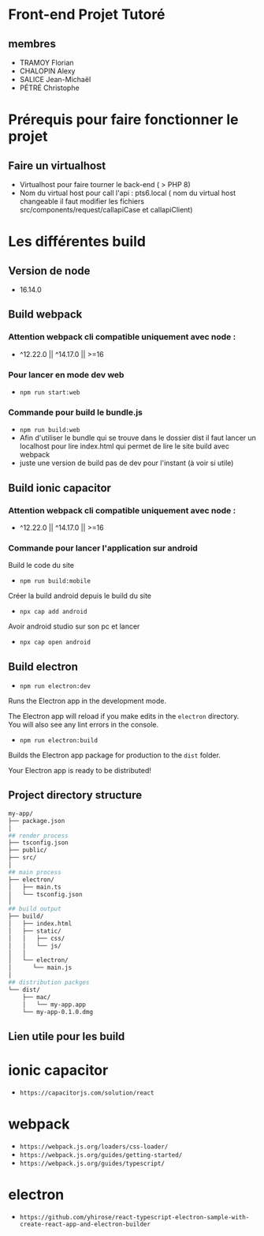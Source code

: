 # Front-end Projet Tutoré  

## membres
- TRAMOY Florian
- CHALOPIN Alexy  
- SALICE Jean-Michaël 
- PÉTRÉ Christophe
  
# Prérequis pour faire fonctionner le projet 

## Faire un virtualhost 
- Virtualhost pour faire tourner le back-end ( > PHP 8) 
- Nom du virtual host pour call l'api : pts6.local ( nom du virtual host changeable il faut modifier les fichiers src/components/request/callapiCase  et callapiClient)

# Les différentes build

## Version de node 
- 16.14.0  


## Build webpack 

### Attention webpack cli compatible uniquement avec node : 
- ^12.22.0 || ^14.17.0 || >=16

### Pour lancer en mode dev web 
- `npm run start:web` 

### Commande pour build le bundle.js 
 
- `npm run build:web`
- Afin d'utiliser le bundle qui se trouve dans le dossier dist il faut lancer un localhost pour lire index.html qui permet de lire le site build avec webpack
- juste une version de build pas de dev pour l'instant (à voir si utile)
 


## Build ionic capacitor 

### Attention webpack cli compatible uniquement avec node : 
- ^12.22.0 || ^14.17.0 || >=16

### Commande pour lancer l'application sur android

Build le code du site 
- `npm run build:mobile`

Créer la build android depuis le build du site 
- `npx cap add android`

Avoir android studio sur son pc et lancer 
- `npx cap open android`
 

## Build electron 

- `npm run electron:dev`

Runs the Electron app in the development mode.

The Electron app will reload if you make edits in the `electron` directory.<br>
You will also see any lint errors in the console.

- `npm run electron:build`

Builds the Electron app package for production to the `dist` folder.

Your Electron app is ready to be distributed!

## Project directory structure

```bash
my-app/
├── package.json
│
## render process
├── tsconfig.json
├── public/
├── src/
│
## main process
├── electron/
│   ├── main.ts
│   └── tsconfig.json
│
## build output
├── build/
│   ├── index.html
│   ├── static/
│   │   ├── css/
│   │   └── js/
│   │
│   └── electron/
│      └── main.js
│
## distribution packges
└── dist/
    ├── mac/
    │   └── my-app.app
    └── my-app-0.1.0.dmg
```
  

## Lien utile pour les build 

# ionic capacitor 
- `https://capacitorjs.com/solution/react`

# webpack
- `https://webpack.js.org/loaders/css-loader/`
- `https://webpack.js.org/guides/getting-started/`
- `https://webpack.js.org/guides/typescript/`

# electron 
- `https://github.com/yhirose/react-typescript-electron-sample-with-create-react-app-and-electron-builder`